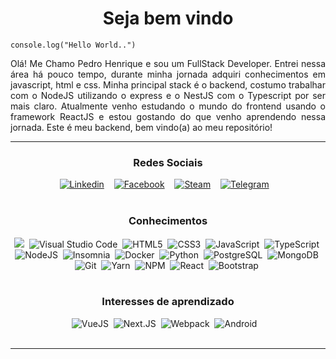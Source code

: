 
<h1 align="center">Seja bem vindo </h1>
<code>console.log("Hello World..")</code>

<p align="justify">
   Olá!
   Me Chamo Pedro Henrique e sou um FullStack Developer. Entrei nessa área há pouco tempo, durante minha jornada adquiri conhecimentos em javascript, html e css. Minha principal stack é o backend, costumo trabalhar com o NodeJS utilizando o express e o NestJS com o Typescript por ser mais claro. Atualmente venho estudando o mundo do frontend usando o framework ReactJS e estou gostando do que venho aprendendo nessa jornada.
   Este é meu backend, bem vindo(a) ao meu repositório!
</p>


---


<h3 align="center">Redes Sociais</h3>
<div align="center">
   <a href="https://www.linkedin.com/in/pedro-henrique-soares-40b18b21a/" target="blank"><img src="https://img.shields.io/badge/Linkedin-0A66C2?style=for-the-badge&logo=linkedin&logoColor=white" alt="Linkedin" /></a> &nbsp;&nbsp;
   <a href="https://www.facebook.com/PedroCode2/" target="blank"><img src="https://img.shields.io/badge/Facebook-1877F2?style=for-the-badge&logo=facebook&logoColor=white" alt="Facebook" /></a> &nbsp;&nbsp;
   <a href="https://steamcommunity.com/id/Riiveen/" target="blank"><img src="https://img.shields.io/badge/Steam-000000?style=for-the-badge&logo=steam&logoColor=white" alt="Steam" /></a> &nbsp;&nbsp;
   <a href="https://api.whatsapp.com/send?phone=5519987115718&text=Ol%C3%A1%2C%20Gostaria%20de%20entrar%20em%20contato%20com%20PedroCode%20a%20Respeito%20de%20Trabalhos%20como%20Webdeveloper" target="blank"><img src="https://img.shields.io/badge/WhatsApp-25D366?style=for-the-badge&logo=whatsapp&logoColor=white" alt="Telegram" /></a> &nbsp;&nbsp;
</div>
<br>
<h3 align="center">Conhecimentos</h3>
<div align="center">
   <img src="https://img.shields.io/badge/Java-ED8B00?style=for-the-badge&logo=java&logoColor=white" alt"Java">&nbsp;
   <img src="https://img.shields.io/badge/VS_Code-007ACC?style=flat&logo=visual-studio-code&logoColor=white" alt="Visual Studio Code">&nbsp;
   <img src="https://img.shields.io/badge/HTML5-E34F26?style=flat&logo=html5&logoColor=FFFFFF" alt="HTML5">&nbsp;
   <img src="https://img.shields.io/badge/CSS3-1572B6?style=flat&logo=css3&logoColor=FFFFFF" alt="CSS3">&nbsp;
   <img src="https://img.shields.io/badge/JavaScript-F7DF1E?style=flat&logo=javascript&logoColor=000000" alt="JavaScript">&nbsp;
   <img src="https://img.shields.io/badge/TypeScript-3178C6?style=flat&logo=typescript&logoColor=FFFFFF" alt="TypeScript">&nbsp;
   <img src="https://img.shields.io/badge/NodeJS-339933?style=flat&logo=nodedotjs&logoColor=FFFFFF"  alt="NodeJS">&nbsp;
   <img src="https://img.shields.io/badge/insomnia-5849BE?style=flat&logo=insomnia&logoColor=FFFFFF" alt="Insomnia" />&nbsp;
   <img src="https://img.shields.io/badge/Docker-2496ED?style=flat&logo=docker&logoColor=FFFFFF" alt="Docker">&nbsp;
   <img src="https://img.shields.io/badge/Python-3776AB?style=flat&logo=python&logoColor=FFFFFF" alt="Python">&nbsp;
   <img src="https://img.shields.io/badge/Postgresql-4169E1?style=flat&logo=postgresql&logoColor=FFFFFF" alt="PostgreSQL">&nbsp;
   <img src="https://img.shields.io/badge/mongodb-47A248?style=flat&logo=mongodb&logoColor=FFFFFF" alt="MongoDB">&nbsp;
   <img src="https://img.shields.io/badge/git-F05032?style=flat&logo=git&logoColor=FFFFFF" alt="Git">&nbsp;
   <img src="https://img.shields.io/badge/yarn-2C8EBB?style=flat&logo=yarn&logoColor=FFFFFF" alt="Yarn">&nbsp;
   <img src="https://img.shields.io/badge/npm-CB3837?style=flat&logo=npm&logoColor=FFFFFF" alt="NPM">&nbsp;
   <img src="https://img.shields.io/badge/React-61DAFB?style=flat&logo=react&logoColor=000000" alt="React">&nbsp;
   <img src="https://img.shields.io/badge/bootstrap-7952B3?style=flat&logo=bootstrap&logoColor=FFFFFF" alt="Bootstrap">&nbsp;
</div>
<br>
<h3 align="center"> Interesses de aprendizado </h3>
<div align="center">
   <img src="https://img.shields.io/badge/Vuejs-4FC08D?style=flat&logo=vuedotjs&logoColor=FFFFFF" alt="VueJS">&nbsp;
   <img src="https://img.shields.io/badge/nextjs-000000?style=flat&logo=nextdotjs&logoColor=FFFFFF" alt="Next.JS">&nbsp;
   <img src="https://img.shields.io/badge/webpack-8DD6F9?style=flat&logo=webpack&logoColor=000000" alt="Webpack">&nbsp;
   <img src="https://img.shields.io/badge/android-3DDC84?style=flat&logo=android&logoColor=FFFFFF" alt="Android">&nbsp;
   <img src="https://img.shields.io/badge/AngularJS-E23237?style=for-the-badge&logo=angularjs&logoColor=white" alt "AngularJS">&nbsp;
</div>
<br>

---

<!---Cobrinha comendo animação --->

<!-- ![Snake animation](https://github.com/pedrocode2/pedrocode2/blob/output/github-user-contribution.svg) -->

<!---  **************************************************************************************************************************************************  --->
